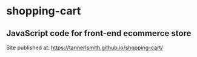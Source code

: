 # shopping-cart
## JavaScript code for front-end ecommerce store



Site published at: https://tannerlsmith.github.io/shopping-cart/
